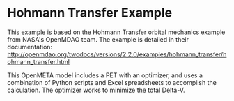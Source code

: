 # Hohmann Transfer Example
This example is based on the Hohmann Transfer orbital mechanics example from NASA's OpenMDAO team. The example is detailed in their documentation:
http://openmdao.org/twodocs/versions/2.2.0/examples/hohmann_transfer/hohmann_transfer.html

This OpenMETA model includes a PET with an optimizer, and uses a combination of Python scripts and Excel spreadsheets to accomplish the calculation. The optimizer works to minimize the total Delta-V.

